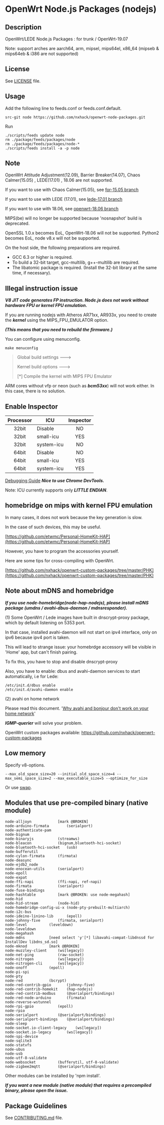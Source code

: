 # OpenWrt Node.js Packages (nodejs)

## Description

OpenWrt/LEDE Node.js Packages : for trunk / OpenWrt-19.07

Note: support arches are aarch64, arm, mipsel, mips64el, x86_64
      (mipseb & mips64eb & i386 are not supported)

## License

See [LICENSE](LICENSE) file.

## Usage

Add the following line to feeds.conf or feeds.conf.default.
```
src-git node https://github.com/nxhack/openwrt-node-packages.git
```

Run
```
./scripts/feeds update node
rm ./package/feeds/packages/node
rm ./package/feeds/packages/node-*
./scripts/feeds install -a -p node
```

## Note
OpenWrt Attitude Adjustment(12.09), Barrier Breaker(14.07), Chaos Calmer(15.05) , LEDE(17.01) , 18.06 are not supported.

If you want to use with Chaos Calmer(15.05), see [for-15.05 branch](https://github.com/nxhack/openwrt-node-packages/tree/for-15.05)

If you want to use with LEDE (17.01), see [lede-17.01 branch](https://github.com/nxhack/openwrt-node-packages/tree/lede-17.01)


If you want to use with 18.06, see [openwrt-18.06 branch](https://github.com/nxhack/openwrt-node-packages/tree/openwrt-18.06)


MIPS(be) will no longer be supported because 'nosnapshot' build is deprecated.

OpenSSL 1.0.x becomes EoL, OpenWrt-18.06 will not be supported.
Python2 becomes EoL, node v8.x will not be supported.

On the host side, the following preparations are required.
* GCC 6.3 or higher is required.
* To build a 32-bit target, gcc-multilib, g++-multilib are required.
* The libatomic package is required. (Install the 32-bit library at the same time, if necessary).

## Illegal instruction issue

***V8 JIT code generates FP instruction. Node.js does not work without hardware FPU or kernel FPU emulation.***

If you are running nodejs with Atheros AR71xx, AR933x, you need to create the ***kernel*** using the MIPS_FPU_EMULATOR option.

***(This means that you need to rebuild the firmware.)***

You can configure using menuconfig.
```
make menuconfig
```
> Global build settings  --->
>
> Kernel build options  --->
>
>  [*] Compile the kernel with MIPS FPU Emulator

ARM cores without vfp or neon (such as ***bcm53xx***) will not work either. In this case, there is no solution.

## Enable Inspector

| Processor | ICU | Inspector |
| :---: | --- | :---: |
| 32bit | Disable | NO |
| 32bit | small-icu | YES |
| 32bit | system-icu | NO |
| 64bit | Disable | NO |
| 64bit | small-icu | YES |
| 64bit | system-icu | YES |

 [Debugging Guide](https://nodejs.org/en/docs/guides/debugging-getting-started/) ***Nice to use Chrome DevTools.***

 Note: ICU currently supports only ***LITTLE ENDIAN***.

## homebridge on mips with kernel FPU emulation
In many cases, it does not work because the key generation is slow.

In the case of such devices, this may be useful.

[https://github.com/etwmc/Personal-HomeKit-HAP](https://github.com/etwmc/Personal-HomeKit-HAP)

However, you have to program the accessories yourself.

Here are some tips for cross-compiling with OpenWrt.

[https://github.com/nxhack/openwrt-custom-packages/tree/master/PHK](https://github.com/nxhack/openwrt-custom-packages/tree/master/PHK)

## Note about mDNS and homebridge
***If you use node-homebridge(node-hap-nodejs), please install mDNS package (umdns / avahi-dbus-daemon / mdnsresponder).***

(1)
Some OpenWrt / Lede images have built in dnscrypt-proxy package, which by default listening on 5353 port.

In that case, installed avahi-daemon will not start on ipv4 interface, only on ipv6 because ipv4 port is taken.

This will lead to strange issue: your homebrdge accessory will be visible in 'Home' app, but can't finish pairing.

To fix this, you have to stop and disable dnscrypt-proxy

Also, you have to enable: dbus and avahi-daemon services to start automatically, i.e for Lede:

```
/etc/init.d/dbus enable
/etc/init.d/avahi-daemon enable
```

(2)
avahi on home network

Please read this document. '[Why avahi and bonjour don't work on your home network](https://github.com/culler/querierd/blob/master/README)'

***IGMP-querier*** will solve your problem.

OpenWrt custom packages available: https://github.com/nxhack/openwrt-custom-packages

## Low memory
Specify v8-options.

```
--max_old_space_size=20 --initial_old_space_size=4 --max_semi_space_size=2 --max_executable_size=5 --optimize_for_size
```

Or use [swap](https://openwrt.org/docs/guide-user/storage/fstab?s[]=swap).

## Modules that use pre-compiled binary (native module)
```
node-alljoyn			[mark @BROKEN]
node-arduino-firmata		(serialport)
node-authenticate-pam
node-bignum
node-binaryjs			(streamws)
node-bleacon			(bignum,bluetooth-hci-socket)
node-bluetooth-hci-socket	(usb)
node-bufferutil
node-cylon-firmata		(firmata)
node-deasync
node-ejdb2_node
node-enocean-utils		(serialport)
node-epoll
node-expat
node-ffi-napi			(ffi-napi, ref-napi)
node-firmata			(serialport)
node-fuse-bindings
node-hashtable			[mark @BROKEN: use node-megahash]
node-hid
node-hid-stream			(node-hid)
node-homebridge-config-ui-x	(node-pty-prebuilt-multiarch)
node-i2c-bus
node-ideino-linino-lib		(epoll)
node-johnny-five		(firmata, serialport)
node-level			(leveldown)
node-leveldown
node-megahash
node-mdns			[need select 'y'[*] libavahi-compat-libdnssd for InstallDev libdns_sd.so]
node-mknod			[mark @BROKEN]
node-muzzley-client		(ws[legacy])
node-net-ping			(raw-socket)
node-nitrogen			(ws[legacy])
node-nitrogen-cli		(ws[legacy])
node-onoff			(epoll)
node-pi-spi
node-pty
node-red			(bcrypt)
node-red-contrib-gpio		(johnny-five)
node-red-contrib-homekit	(hap-nodejs)
node-red-contrib-modbus		(@serialport/bindings)
node-red-node-arduino		(firmata)
node-reverse-wstunnel
node-rpi-gpio			(epoll)
node-rpio
node-serialport			(@serialport/bindings)
node-serialport-bindings	(@serialport/bindings)
node-sleep
node-socket.io-client-legacy	(ws[legacy])
node-socket.io-legacy		(ws[legacy])
node-spi-device
node-sqlite3
node-statvfs
node-ubus
node-usb
node-utf-8-validate
node-websocket			(bufferutil, utf-8-validate)
node-zigbee2mqtt		(@serialport/bindings)
```
Other modules can be installed by 'npm install'.

***If you want a new module (native module) that requires a precompiled binary, please open the issue.***

## Package Guidelines

See [CONTRIBUTING.md](https://github.com/openwrt/packages/blob/master/CONTRIBUTING.md) file.
